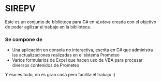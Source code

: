 # SIREPV
Este es un conjunto de biblioteca para C# en `Windows` creada con el objetivo de poder agilizar el trabajo en la biblioteca.

### Se compone de
* Una aplicación en consola no interactiva, escrita en C# que administra las actualizaciones realizadas en el sistema Prometeo
* Varios formularios de Excel que hacen uso de VBA para procesar diversos contenidos de Prometeo

Y eso es todo, no es gran cosa pero facilita el trabajo :)
